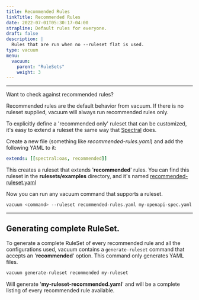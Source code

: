```yaml
---
title: Recommended Rules
linkTitle: Recommended Rules
date: 2022-07-01T05:30:17-04:00
strapline: Default rules for everyone.
draft: false
description: |
  Rules that are run when no --ruleset flat is used.
type: vacuum
menu:
  vacuum:
    parent: "RuleSets"
    weight: 3
---
```

---

Want to check against recommended rules?

Recommended rules are the default behavior from vacuum. If there is no ruleset supplied, vacuum will always run 
recommended rules only.

To explicitly define a 'recommended only' ruleset that can be customized, it's easy to extend a ruleset the same way that
[Spectral](https://meta.stoplight.io/docs/spectral/01baf06bdd05a-rulesets) does.

Create a new file (something like _recommended-rules.yaml_) and add the following YAML to it:

```yaml
extends: [[spectral:oas, recommended]]
```
This creates a ruleset that extends '**recommended**' rules. You can find this ruleset in the **rulesets/examples** directory,
and it's named [recommended-ruleset.yaml](https://github.com/daveshanley/vacuum/blob/main/rulesets/examples/recommended-ruleset.yaml)

Now you can run any vacuum command that supports a ruleset.

```zsh
vacuum <command> --ruleset recommended-rules.yaml my-openapi-spec.yaml
```

---

## Generating complete RuleSet.

To generate a complete RuleSet of every recommended rule and all the configurations used, vacuum contains a `generate-ruleset` command
that accepts an '**recommended**' option. This command only generates YAML files.

```zsh
vacuum generate-ruleset recommended my-ruleset
```

Will generate '**my-ruleset-recommended.yaml**' and will be a complete listing of every recommended rule available.
